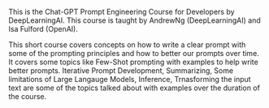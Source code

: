 This is the Chat-GPT Prompt Engineering Course for Developers by DeepLearningAI. 
This course is taught by AndrewNg (DeepLearningAI) and Isa Fulford (OpenAI).

This short course covers concepts on how to write a clear prompt with some of the prompting principles and how to 
better our prompts over time.
It covers some topics like Few-Shot prompting with examples to help write better prompts. 
Iterative Prompt Development, Summarizing, Some limitations of Large Langauge Models, Inference, Trnasforming the input text are 
some of the topics talked about with examples over the duration of the course. 

